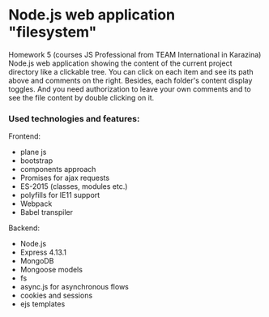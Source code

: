 # Node.js web application "filesystem"
Homework 5 (courses JS Professional from TEAM International in Karazina) 
Node.js web application showing the content of the current project directory like a clickable tree. You can click on each item and see its path above and comments on the right. Besides, each folder's content display toggles. 
And you need authorization to leave your own comments and to see the file content by double clicking on it.

### Used technologies and features:

Frontend:
* plane js
* bootstrap
* components approach
* Promises for ajax requests
* ES-2015 (classes, modules etc.)
* polyfills for IE11 support
* Webpack
* Babel transpiler

Backend: 
* Node.js
* Express 4.13.1
* MongoDB
* Mongoose models
* fs
* async.js for asynchronous flows
* cookies and sessions
* ejs templates
